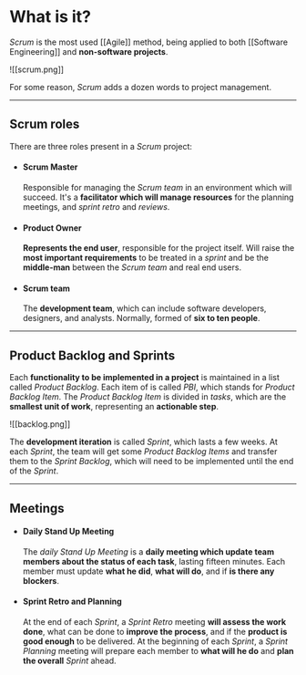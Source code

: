 # What is it?

*Scrum* is the most used [[Agile]] method, being applied to both [[Software Engineering]] and **non-software projects**.

![[scrum.png]]

For some reason, *Scrum* adds a dozen words to project management.
___
## Scrum roles

There are three roles present in a *Scrum* project:

- #### Scrum Master
	Responsible for managing the *Scrum team* in an environment which will succeed. It's a **facilitator which will manage resources** for the planning meetings, and *sprint retro* and *reviews*.

- #### Product Owner
	**Represents the end user**, responsible for the project itself. Will raise the **most important requirements** to be treated in a *sprint* and be the **middle-man** between the *Scrum team* and real end users.

- #### Scrum team
	The **development team**, which can include software developers, designers, and analysts. Normally, formed of **six to ten people**.
___
## Product Backlog and Sprints

Each **functionality to be implemented in a project** is maintained in a list called *Product Backlog*. Each item of is called *PBI*, which stands for *Product Backlog Item*.
The *Product Backlog Item* is divided in *tasks*, which are the **smallest unit of work**, representing an **actionable step**.

![[backlog.png]]

The **development iteration** is called *Sprint*, which lasts a few weeks. At each *Sprint*, the team will get some *Product Backlog Items* and transfer them to the *Sprint Backlog*, which will need to be implemented until the end of the *Sprint*.
___
## Meetings

- #### Daily Stand Up Meeting
	The *daily Stand Up Meeting* is a **daily meeting which update team members about the status of each task**, lasting fifteen minutes. Each member must update **what he did**, **what will do**, and if **is there any blockers**.

- #### Sprint Retro and Planning
	At the end of each *Sprint*, a *Sprint Retro* meeting **will assess the work done**, what can be done to **improve the process**, and if the **product is good enough** to be delivered.
	At the beginning of each *Sprint*, a *Sprint Planning* meeting will prepare each member to **what will he do** and **plan the overall** *Sprint* ahead.
